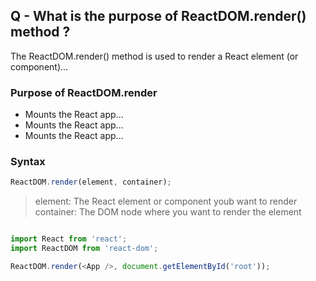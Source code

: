 ## Q - What is the purpose of ReactDOM.render() method ?

The ReactDOM.render() method is used to render a React element (or component)...

### Purpose of ReactDOM.render

- Mounts the React app...
- Mounts the React app...
- Mounts the React app...


### Syntax

```js
ReactDOM.render(element, container);
```



> element: The React element or component youb want to render
> container: The DOM node where you want to render the element


```js

import React from 'react';
import ReactDOM from 'react-dom';

ReactDOM.render(<App />, document.getElementById('root'));
```

